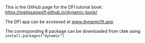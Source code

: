 This is the GitHub page for the DFI tutorial book: https://melissagwolf.github.io/dynamic-book/

The DFI app can be accessed at www.dynamicfit.app

The corresponding R package can be downloaded from `CRAN` using `install.packages("dynamic")`

